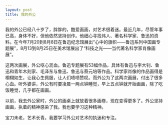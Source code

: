 ```yaml
---
layout: post
title: 我的外公
---
```



我的外公已经八十岁了，胖胖的，酷爱画画，对艺术很着迷。最近几年，尽管年事已高，身体不好，但他依然坚持创作。他细心寻找伟人、著名科学家、鲁迅的资料。在今年7月20到8月8日在鲁迅纪念馆展出“心中的旗帜——鲁迅系列中国画专题展”，8月13到8月25日在美术馆展出了“科技之光——当代著名科学家肖像画展”。

这两次画展，外公呕心沥血。鲁迅专题展有53幅作品，具体有鲁迅与李大钊、鲁迅和青年木刻家、毛泽东与鲁迅、鲁迅与蔡元培等作品。科学家肖像的作品画得是栩栩如生，让我心生佩服，让人们啧啧赞叹。而外公为了这两次画展，付出了很多心血。听外婆讲，外公有时要凌晨一两点钟睡觉，早上五点钟就开始画画，除了吃饭睡觉，几乎都在画画。

以前，我去外公家时，外公的画桌上就放着很多画卷，现在变得更多了。外公坚持画画，执着的精神感染了我。我也要学习这种精神。

宝刀未老，艺术长青。我要学习外公对艺术的执迷和专注。
